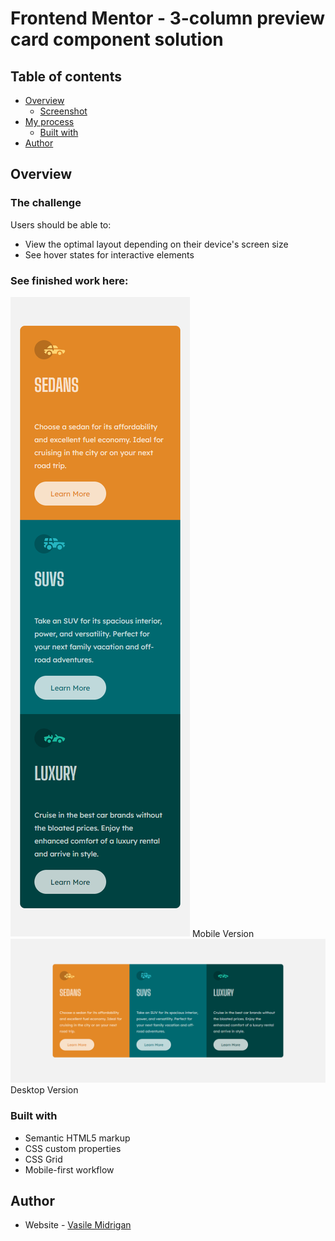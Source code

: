 # Frontend Mentor - 3-column preview card component solution

## Table of contents

- [Overview](#overview)
  - [Screenshot](#screenshot)
- [My process](#my-process)
  - [Built with](#built-with)
- [Author](#author)

## Overview

### The challenge

Users should be able to:

- View the optimal layout depending on their device's screen size
- See hover states for interactive elements

### See finished work here:

![](./images/mobile-version.png) Mobile Version
![](./images/desktop-version.png) Desktop Version

### Built with

- Semantic HTML5 markup
- CSS custom properties
- CSS Grid
- Mobile-first workflow

## Author

- Website - [Vasile Midrigan](https://www.vasilemidrigan.github.io)


